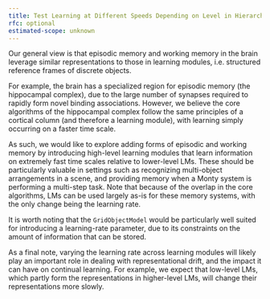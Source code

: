 ```yaml
---
title: Test Learning at Different Speeds Depending on Level in Hierarchy
rfc: optional
estimated-scope: unknown
---
```


Our general view is that episodic memory and working memory in the brain leverage similar representations to those in learning modules, i.e. structured reference frames of discrete objects.

For example, the brain has a specialized region for episodic memory (the hippocampal complex), due to the large number of synapses required to rapidly form novel binding associations. However, we believe the core algorithms of the hippocampal complex follow the same principles of a cortical column (and therefore a learning module), with learning simply occurring on a faster time scale.

As such, we would like to explore adding forms of episodic and working memory by introducing high-level learning modules that learn information on extremely fast time scales relative to lower-level LMs. These should be particularly valuable in settings such as recognizing multi-object arrangements in a scene, and providing memory when a Monty system is performing a multi-step task. Note that because of the overlap in the core algorithms, LMs can be used largely as-is for these memory systems, with the only change being the learning rate.

It is worth noting that the `GridObjectModel` would be particularly well suited for introducing a learning-rate parameter, due to its constraints on the amount of information that can be stored.

As a final note, varying the learning rate across learning modules will likely play an important role in dealing with representational drift, and the impact it can have on continual learning. For example, we expect that low-level LMs, which partly form the representations in higher-level LMs, will change their representations more slowly.